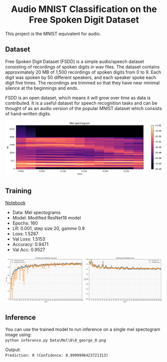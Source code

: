 <h1 align="center">Audio MNIST Classification on the Free Spoken Digit Dataset</h1>
This project is the MNIST equivalent for audio.

## Dataset
Free Spoken Digit Dataset (FSDD) is a simple audio/speech dataset consisting of recordings of spoken digits in wav files. The dataset contains approximately 20 MB of 1,500 recordings of spoken digits from 0 to 9. Each digit was spoken by 50 different speakers, and each speaker spoke each digit five times. The recordings are trimmed so that they have near minimal silence at the beginnings and ends. 

FSDD is an open dataset, which means it will grow over time as data is contributed. It is a useful dataset for speech recognition tasks and can be thought of as an audio version of the popular MNIST dataset which consists of hand-written digits.

![alt text](https://github.com/dilne/Free-Spoken-Digit-Dataset/blob/main/Mel%20Spectogram%20Example.png?raw=true "Mel Spectogram Example")

## Training
[Notebook](https://github.com/dilne/Free-Spoken-Digit-Dataset/blob/main/TrainAndTest%20-%20CNN.ipynb)
- Data: Mel spectograms
- Model: Modified ResNet18 model
- Epochs: 160
- LR: 0.001, step size 20, gamme 0.9
- Loss: 1.5287
- Val Loss: 1.5153
- Accuracy: 0.9471
- Val Acc: 0.9527

![alt text](https://github.com/dilne/Free-Spoken-Digit-Dataset/blob/main/Metrics.png?raw=true "Model Metrics")

## Inference
You can use the trained model to run inference on a single mel spectogram image using:</br>
```python inference.py Data\Mel\0\0_george_0.png```

Output:</br>
```Prediction: 0 (Confidence: 0.9999996423721313)```
